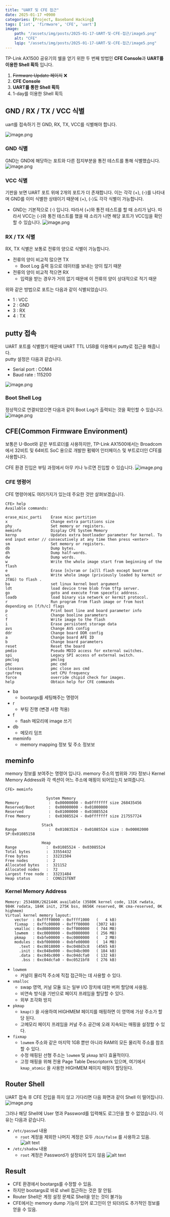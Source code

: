 ```yaml
---
title: "UART 및 CFE 접근"
date: 2025-01-17 +0900
categories: [Project, Baseband Hacking]
tags: ['iot', 'firmware', 'CFE', 'uart']
image:
    path: "/assets/img/posts/2025-01-17-UART-및-CFE-접근/image5.png"
    alt: "CFE"
    lqip: "/assets/img/posts/2025-01-17-UART-및-CFE-접근/image5.png"
---
```


TP-Link AX1500 공유기의 쉘을 얻기 위한 두 번째 방법인 **CFE Console**과 **UART를 이용한 Shell 획득** 입니다.

1. ~~Firmware Update 페이지~~ ❌
2. **CFE Console**
3. **UART를 통한 Shell 획득**
4. 1-day를 이용한 Shell 획득 

## GND / RX / TX / VCC 식별
uart를 접속하기 전 GND, RX, TX, VCC를 식별해야 합니다.

![image.png](/assets/img/posts/2025-01-17-UART-및-CFE-접근/image1.png)

### GND 식별
GND는 GND에 해당하는 포트와 다른 접지부분을 통전 테스트를 통해 식별했습니다.
![image.png](/assets/img/posts/2025-01-17-UART-및-CFE-접근/image2.jpg)

### VCC 식별
기판을 보면 UART 포트 위에 2개의 포트가 더 존재합니다. 이는 각각 (+), (-)를 나타내며 GND를 이미 식별한 상태이기 때문에 (+), (-)도 각각 식별이 가능합니다.
- GND는 기본적으로 (-) 입니다. 따라서 (+)와 통전 테스트를 할 때 소리가 납다.
따라서 VCC는 (-)와 통전 테스트를 했을 때 소리가 나면 해당 포트가 VCC임을 확인할 수 있습니다.
![image.png](/assets/img/posts/2025-01-17-UART-및-CFE-접근/image3.jpg)

### RX / TX 식별
RX, TX 식별은 보통로 전류의 양으로 식별이 가능합니다.
- 전류의 양이 비교적 많으면 TX
  - Boot Log 출력 등으로 데이터를 보내는 양이 많기 때문
- 전류의 양이 비교적 적으면 RX
  - 입력을 받는 경우가 거의 없기 때문에 이 전류의 양이 상대적으로 적기 때문

위와 같은 방법으로 포트는 다음과 같이 식별되었습니다.
- 1 : VCC
- 2 : GND
- 3 : RX
- 4 : TX

## putty 접속
UART 포트를 식별했기 때문에 UART TTL USB를 이용해서 putty로 접근을 해줍니다.<br>
putty 설정은 다음과 같습니다.
- Serial port : COM4
- Baud rate : 115200

![image.png](/assets/img/posts/2025-01-17-UART-및-CFE-접근/image4.png)

### Boot Shell Log
정상적으로 연결되었으면 다음과 같이 Boot Log가 출력되는 것을 확인할 수 있습니다.
![image.png](/assets/img/posts/2025-01-17-UART-및-CFE-접근/image5.png)


## CFE(Common Firmware Environment)
보통은 U-Boot와 같은 부트로더를 사용하지만, TP-Link AX1500에서는 Broadcom에서 32비트 및 64비트 SoC 용으로 개발한 펌웨어 인터페이스 및 부트로더인 CFE를 사용합니다.

CFE 환경 진입은 부팅 과정에서 아무 키나 누르면 진입할 수 있습니다.
![image.png](/assets/img/posts/2025-01-17-UART-및-CFE-접근/image6.png)

### CFE 명령어
CFE 명령어에도 여러가지가 있는데 주요한 것만 살펴보겠습니다.
```
CFE> help
Available commands:

erase_misc_parti    Erase misc partition
x                   Change extra partitions size
phy                 Set memory or registers.
meminfo             Display CFE System Memory
kernp               Updates extra bootloader parameter for kernel. To end input enter // consecutively at any time then press <enter>
sm                  Set memory or registers.
db                  Dump bytes.
dh                  Dump half-words.
dw                  Dump words.
w                   Write the whole image start from beginning of the flash
e                   Erase [n]vram or [a]ll flash except bootrom
ws                  Write whole image (priviously loaded by kermit or JTAG) to flash .
ba                  set linux kernel boot argument
ldt                 load device tree blob from tftp server.
go                  goto and execute from specefic address.
loadb               load binary via network or kermit protocol.
r                   Run program from flash image or from host depending on [f/h/c] flags
p                   Print boot line and board parameter info
c                   Change booline parameters
f                   Write image to the flash
i                   Erase persistent storage data
avs                 Change AVS config
ddr                 Change board DDR config
a                   Change board AFE ID
b                   Change board parameters
reset               Reset the board
pmdio               Pseudo MDIO access for external switches.
spi                 Legacy SPI access of external switch.
pmclog              pmclog
pmc                 pmc cmd
closeavs            pmc close avs cmd
cpufreq             set CPU frequency
force               override chipid check for images.
help                Obtain help for CFE commands

```
- ba
  - bootargs를 세팅해주는 명령어
- r
  - 부팅 진행 (변경 사항 적용)
- f
  - flash 메모리에 image 쓰기
- db
  - 메모리 덤프
- meminfo
  - memory mapping 정보 및 주소 정보보

## meminfo
memory 정보를 보여주는 명령어 입니다. memory 주소의 범위와 기타 정보나 Kernel Memory Address와 각 섹션이 어느 주소에 매핑이 되어있는지 보여줍니다.    
```
CFE> meminfo

                  System Memory
Memory             :  0x00000000 - 0x0fffffff size 268435456
Reserved/Boot      :  0x00000000 - 0x01000000
Reserved           :  0x01000000 - 0x03085524
Free Memory        :  0x03085524 - 0x0fffffff size 217557724

                Stack
Range              :  0x01083524 - 0x01085524 size : 0x00002000 SP:0x01085158

                Heap
Range             :  0x01085524 - 0x03085524
Total bytes       :  33554432
Free bytes        :  33231504
Free nodes        :  2
Allocated bytes   :  321152
Allocated nodes   :  72
Largest free node :  33231484
Heap status       :  CONSISTENT

```

### Kernel Memory Address

```
Memory: 253488K/262144K available (3580K kernel code, 131K rwdata, 984K rodata, 184K init, 275K bss, 8656K reserved, 0K cma-reserved, 0K highmem)
Virtual kernel memory layout:
    vector  : 0xffff0000 - 0xffff1000   (   4 kB)
    fixmap  : 0xffc00000 - 0xfff00000   (3072 kB)
    vmalloc : 0xd0800000 - 0xff000000   ( 744 MB)
    lowmem  : 0xc0000000 - 0xd0000000   ( 256 MB)
    pkmap   : 0xbfe00000 - 0xc0000000   (   2 MB)
    modules : 0xbf000000 - 0xbfe00000   (  14 MB)
      .text : 0xc0018000 - 0xc048d3c8   (4565 kB)
      .init : 0xc048e000 - 0xc04bc000   ( 184 kB)
      .data : 0xc04bc000 - 0xc04dcfa0   ( 132 kB)
       .bss : 0xc04dcfa0 - 0xc0521bf8   ( 276 kB)

```

- `lowmem`
    - 커널이 물리적 주소에 직접 접근하는 데 사용할 수 있다.
- `vmalloc`
    - swap 영역, 커널 모듈 또는 일부 I/O 장치에 대한 버퍼 할당에 사용됨.
    - 비연속 방식을 기반으로 페이지 프레임을 할당할 수 있다.
    - 외부 조각화 방지
- `pkmap`
    - `kmap()` 을 사용하여 HIGHMEM 페이지를 매핑하면 이 영역에 가상 주소가 할당 된다.
    - 고메모리 페이지 프레임을 커널 주소 공간에 오래 지속되는 매핑을 설정할 수 있다.
- `fixmap`
    - `lowmem` 주소와 같은 마지막 1GB 뿐만 아니라 RAM의 모든 물리적 주소를 참조할 수 있다.
    - 수정 매핑된 선형 주소는 `lowmem` 및 `pkmap` 보다 효율적이다.
    - 고정 매핑을 위해 전용 Page Table Descriptorrk 있으며, 여기에서 `kmap_atomic` 을 사용한 HIGHMEM 페이지 매핑이 할당된다.

## Router Shell
UART 접속 후 CFE 진입을 하지 않고 기다리면 다음 화면과 같이 Shell 이 떨어집니다.
![image.png](/assets/img/posts/2025-01-17-UART-및-CFE-접근/image7.png)

그러나 해당 Shell에 User 명과 Password를 입력해도 로그인을 할 수 없었습니다.
이유는 다음과 같습니다.
- `/etc/passwd` 내용
  - `root` 계정을 제외한 나머지 계정은 모두 `/bin/false` 를 사용하고 있음.
![alt text](/assets/img/posts/2025-01-17-UART-및-CFE-접근/image8.png)
- `/etc/shadow` 내용
  - `root` 계정은 Password가 설정되어 있지 않음
![alt text](/assets/img/posts/2025-01-17-UART-및-CFE-접근/image9.png)

## Result
- CFE 환경에서 bootargs를 수정할 수 있음.
- 하지만 bootargs로 바로 shell 접근하는 것은 잘 안됨.
- Router Shell은 계정 설정 문제로 Shell을 얻는 것이 불가능
- CFE에서는 memory dump 기능이 있어 로그인이 안 되더라도 추가적인 정보를 얻을 수 있음.